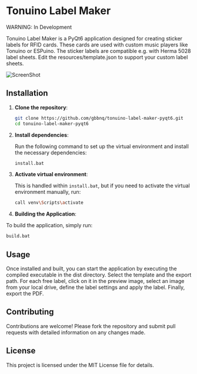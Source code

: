 # Tonuino Label Maker

WARNING: In Development

Tonuino Label Maker is a PyQt6 application designed for creating sticker labels for RFID cards. These cards are used with custom music players like Tonuino or ESPuino. The sticker labels are compatible e.g. with Herma 5028 label sheets. Edit the resources/template.json to support your custom label sheets.

![ScreenShot](https://raw.githubusercontent.com/gbbnq/tonuino-label-maker-pyqt6/main/screenshot.png)

## Installation

1. **Clone the repository**:

    ```bash
    git clone https://github.com/gbbnq/tonuino-label-maker-pyqt6.git
    cd tonuino-label-maker-pyqt6
    ```

2. **Install dependencies**:

    Run the following command to set up the virtual environment and install the necessary dependencies:

    ```bash
    install.bat
    ```

3. **Activate virtual environment**:
   
   This is handled within `install.bat`, but if you need to activate the virtual environment manually, run:

   ```bash
   call venv\Scripts\activate
   ```

 4. **Building the Application**:

   To build the application, simply run:

   ```bash
   build.bat
   ```

## Usage

Once installed and built, you can start the application by executing the compiled executable in the dist directory. Select the template and the export path. For each free label, click on it in the preview image, select an image from your local drive, define the label settings and apply the label. Finally, export the PDF.

## Contributing

Contributions are welcome! Please fork the repository and submit pull requests with detailed information on any changes made.

## License

This project is licensed under the MIT License file for details.